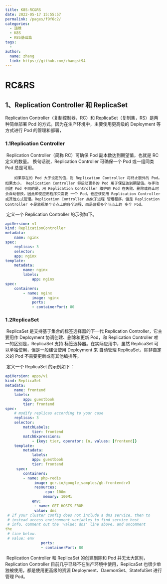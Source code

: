 ```yaml
---
title: K8S-RC&RS
date: 2022-05-17 15:55:57
permalink: /pages/f9f6c2/
categories:
  - 运维
  - K8S
  - K8S基础篇
tags:
  - 
author: 
  name: zhang
  link: https://github.com/zhangst94
---
```

# RC&RS

## 1、Replication Controller 和 ReplicaSet 

 Replication Controller（复制控制器，RC）和 ReplicaSet（复制集，RS）是两种简单部署 Pod 的方式。因为在生产环境中，主要使用更高级的 Deployment 等方式进行 Pod 的管理和部署，

### 1.1Replication Controller

​		 Replication Controller（简称 RC）可确保 Pod 副本数达到期望值，也就是 RC 定义的数量。 换句话说，Replication Controller 可确保一个 Pod 或一组同类 Pod 总是可用。

 		如果存在的 Pod 大于设定的值，则 Replication Controller 将终止额外的 Pod。如果太小， Replication Controller 将启动更多的 Pod 用于保证达到期望值。与手动创建 Pod 不同的是，用 Replication Controller 维护的 Pod 在失败、删除或终止时会自动替换。因此即使应用程序只需要 一个 Pod，也应该使用 Replication Controller 或其他方式管理。Replication Controller 类似于进程 管理程序，但是 Replication Controller 不是监视单个节点上的各个进程，而是监视多个节点上的 多个 Pod。

​	 定义一个 Replication Controller 的示例如下。

```yaml
apiVersion: v1
kind: ReplicationController
metadata:
	name: nginx
spec:
	replicas: 3
	selector:
	app: nginx
template:
	metadata:
		name: nginx
		labels:
			app: nginx
spec:
	containers:
		- name: nginx
			image: nginx
			ports:
			- containerPort: 80
```

### 1.2ReplicaSet

​		ReplicaSet 是支持基于集合的标签选择器的下一代 Replication Controller，它主要用作 Deployment 协调创建、删除和更新 Pod，和 Replication Controller 唯一的区别是，ReplicaSet 支持 标签选择器。在实际应用中，虽然 ReplicaSet 可以单独使用，但是一般建议使用 Deployment 来 自动管理 ReplicaSet，除非自定义的 Pod 不需要更新或有其他编排等。 

​		定义一个 ReplicaSet 的示例如下：

```yaml
apiVersion: apps/v1
kind: ReplicaSet
metadata:
	name: frontend
	labels:
        app: guestbook
        tier: frontend
spec:
	# modify replicas according to your case
	replicas: 3
	selector:
		matchLabels:
			tier: frontend
		matchExpressions:
			- {key: tier, operator: In, values: [frontend]}
	template:
    	metadata:
            labels:
            app: guestbook
            tier: frontend
     spec:
        containers:
        - name: php-redis
             image: gcr.io/google_samples/gb-frontend:v3
             resources:
                  cpu: 100m
                 memory: 100Mi
            env:
             - name: GET_HOSTS_FROM
             value: dns
 # If your cluster config does not include a dns service, then to
 # instead access environment variables to find service host
 # info, comment out the 'value: dns' line above, and uncomment 
the
 # line below.
 # value: env
                ports:
                - containerPort: 80
```

​		Replication Controller 和 ReplicaSet 的创建删除和 Pod 并无太大区别，Replication Controller 目前几乎已经不在生产环境中使用，ReplicaSet 也很少单独被使用，都是使用更高级的资源 Deployment、DaemonSet、StatefulSet 进行管理 Pod。

